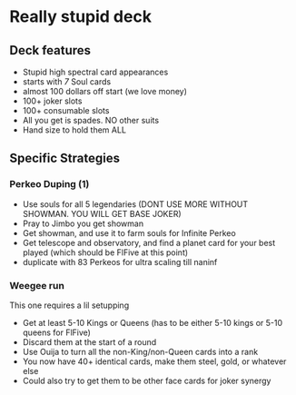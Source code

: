 # Really stupid deck
## Deck features
- Stupid high spectral card appearances
- starts with *7* Soul cards
- almost 100 dollars off start (we love money)
- 100+ joker slots
- 100+ consumable slots
- All you get is spades. NO other suits
- Hand size to hold them ALL
## Specific Strategies
### Perkeo Duping (1)
- Use souls for all 5 legendaries (DONT USE MORE WITHOUT SHOWMAN. YOU WILL GET BASE JOKER)
- Pray to Jimbo you get showman
- Get showman, and use it to farm souls for Infinite Perkeo
- Get telescope and observatory, and find a planet card for your best played (which should be FlFive at this point)
- duplicate with 83 Perkeos for ultra scaling till naninf
### Weegee run
This one requires a lil setupping
- Get at least 5-10 Kings or Queens (has to be either 5-10 kings or 5-10 queens for FlFive)
- Discard them at the start of a round
- Use Ouija to turn all the non-King/non-Queen cards into a rank
- You now have 40+ identical cards, make them steel, gold, or whatever else
- Could also try to get them to be other face cards for joker synergy

